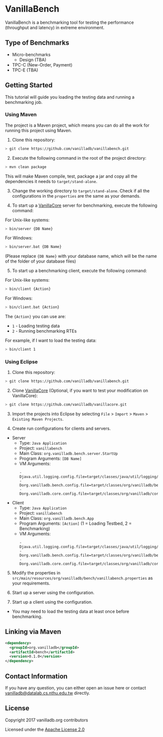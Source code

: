 # VanillaBench

VanillaBench is a benchmarking tool for testing the performance (throughput and latency) in extreme environment.

## Type of Benchmarks

- Micro-benchmarks
  - Design (TBA)
- TPC-C (New-Order, Payment)
- TPC-E (TBA)

## Getting Started

This tutorial will guide you loading the testing data and running a benchmarking job.

### Using Maven

The project is a Maven project, which means you can do all the work for running this project using Maven.

1. Clone this repository:
  ```bash
  > git clone https://github.com/vanilladb/vanillabench.git
  ```

2. Execute the following command in the root of the project directory:
  ```bash
  > mvn clean package
  ```
  This will make Maven compile, test, package a jar and copy all the dependencies it needs to `target/stand-alone`.

3. Change the working directory to `target/stand-alone`. Check if all the configurations in the `properties`
  are the same as your demands.

4. To start up a [VanillaCore] server for benchmarking, execute the following command:

  For Unix-like systems:
  ```bash
  > bin/server {DB Name}
  ```
  For Windows:
  ```bash
  > bin/server.bat {DB Name}
  ```

  (Please replace `{DB Name}` with your database name, which will be the name of the folder of your database files)

5. To start up a benchmarking client, execute the following command:

  For Unix-like systems:
  ```bash
  > bin/client {Action}
  ```
  For Windows:
  ```bash
  > bin/client.bat {Action}
  ```

  The `{Action}` you can use are:

  - `1` - Loading testing data
  - `2` - Running benchmarking RTEs

  For example, if I want to load the testing data:
  ```bash
  > bin/client 1
  ```

### Using Eclipse

1. Clone this repository:
  ```bash
  > git clone https://github.com/vanilladb/vanillabench.git
  ```

2. Clone [VanillaCore] (Optional, if you want to test your modification on VanillaCore):
  ```bash
  > git clone https://github.com/vanilladb/vanillacore.git
  ```

3. Import the projects into Eclipse by selecting `File` > `Import` > `Maven` > `Existing Maven Projects`.

4. Create run configurations for clients and servers.
  - Server
    - Type: `Java Application`
    - Project: `vanillabench`
    - Main Class: `org.vanilladb.bench.server.StartUp`
    - Program Arguments: `[DB Name]`
    - VM Arguments:
      ```
      -Djava.util.logging.config.file=target/classes/java/util/logging/logging.properties
      -Dorg.vanilladb.bench.config.file=target/classes/org/vanilladb/bench/vanillabench.properties
      -Dorg.vanilladb.core.config.file=target/classes/org/vanilladb/core/vanilladb.properties
      ```
  - Client
    - Type: `Java Application`
    - Project: `vanillabench`
    - Main Class: `org.vanilladb.bench.App`
    - Program Arguments: `[Action]` (1 = Loading Testbed,  2 = Benchmarking)
    - VM Arguments:
      ```
      -Djava.util.logging.config.file=target/classes/java/util/logging/logging.properties
      -Dorg.vanilladb.bench.config.file=target/classes/org/vanilladb/bench/vanillabench.properties
      -Dorg.vanilladb.core.config.file=target/classes/org/vanilladb/core/vanilladb.properties
      ```

5. Modify the properties in `src/main/resources/org/vanilladb/bench/vanillabench.properties` as your requirements.

6. Start up a server using the configuration.

7. Start up a client using the configuration.
  - You may need to load the testing data at least once before benchmarking.

[VanillaCore]: https://github.com/vanilladb/vanillacore

## Linking via Maven

```xml
<dependency>
  <groupId>org.vanilladb</groupId>
  <artifactId>bench</artifactId>
  <version>0.1.0</version>
</dependency>
```

## Contact Information

If you have any question, you can either open an issue here or contact [vanilladb@datalab.cs.nthu.edu.tw](vanilladb@datalab.cs.nthu.edu.tw) directly.

## License

Copyright 2017 vanilladb.org contributors

Licensed under the [Apache License 2.0](LICENSE)
